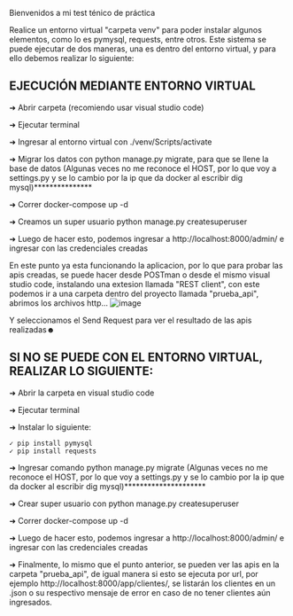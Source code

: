 Bienvenidos a mi test ténico de práctica

Realice un entorno virtual "carpeta venv" para poder instalar algunos elementos, como lo es pymysql, requests, entre otros.
Este sistema se puede ejecutar de dos maneras, una es dentro del entorno virtual, y para ello debemos realizar lo siguiente:

## EJECUCIÓN MEDIANTE ENTORNO VIRTUAL

  ➜ Abrir carpeta (recomiendo usar visual studio code)
  
  ➜ Ejecutar terminal
  
  ➜ Ingresar al entorno virtual con ./venv/Scripts/activate
  
  ➜ Migrar los datos con python manage.py migrate, para que se llene la base de datos (Algunas veces no me reconoce el HOST, por lo que voy a settings.py y se lo cambio por la ip que da docker al escribir dig mysql)***************
  
  ➜ Correr docker-compose up -d

  ➜ Creamos un super usuario python manage.py createsuperuser
  
  ➜ Luego de hacer esto, podemos ingresar a http://localhost:8000/admin/ e ingresar con las credenciales creadas
  
  
En este punto ya esta funcionando la aplicacion, por lo que para probar las apis creadas, se puede hacer desde POSTman o desde el mismo visual studio code, instalando una extesion llamada "REST client", con este podemos ir a una carpeta dentro del proyecto llamada "prueba_api", abrimos los archivos http...
![image](https://user-images.githubusercontent.com/55362940/224223810-bcfbf4ad-60dc-43e2-bcfe-b76209550db8.png)


Y seleccionamos el Send Request para ver el resultado de las apis realizadas☻


## SI NO SE PUEDE CON EL ENTORNO VIRTUAL, REALIZAR LO SIGUIENTE:

➜ Abrir la carpeta en visual studio code

➜ Ejecutar terminal

➜ Instalar lo siguiente:

    ✓ pip install pymysql
    ✓ pip install requests
    
➜ Ingresar comando python manage.py migrate (Algunas veces no me reconoce el HOST, por lo que voy a settings.py y se lo cambio por la ip que da docker al escribir dig mysql)*********************

➜ Crear super usuario con python manage.py createsuperuser

➜ Correr docker-compose up -d

➜ Luego de hacer esto, podemos ingresar a http://localhost:8000/admin/ e ingresar con las credenciales creadas

➜ Finalmente, lo mismo que el punto anterior, se pueden ver las apis en la carpeta "prueba_api", de igual manera si esto se ejecuta por url, por ejemplo http://localhost:8000/app/clientes/, se listarán los clientes en un .json o su respectivo mensaje de error en caso de no tener clientes aún ingresados.
  
